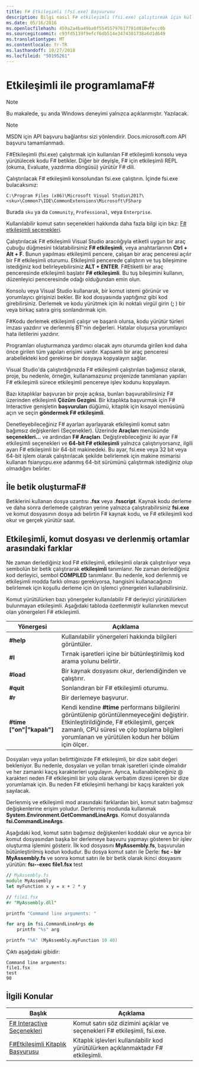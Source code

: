 ```yaml
---
title: F# Etkileşimli (fsi.exe) Başvurusu
description: Bilgi nasıl F# etkileşimli (fsi.exe) çalıştırmak için kullanılan F# etkileşimli olarak konsolda veya yürütülecek kodu F# betikler.
ms.date: 05/16/2016
ms.openlocfilehash: 459a2a4ba49ba0f55455797617781d010efecc0b
ms.sourcegitcommit: c93fd5139f9efcf6db514e3474301738a6d1d649
ms.translationtype: MT
ms.contentlocale: tr-TR
ms.lasthandoff: 10/27/2018
ms.locfileid: "50195261"
---
```

# <a name="interactive-programming-with-f"></a>Etkileşimli ile programlamaF# #

> [!NOTE]
Bu makalede, şu anda Windows deneyimi yalnızca açıklanmıştır.  Yazılacak.

> [!NOTE]
MSDN için API başvuru bağlantısı sizi yönlendirir.  Docs.microsoft.com API başvuru tamamlanmadı.

F#Etkileşimli (fsi.exe) çalıştırmak için kullanılan F# etkileşimli konsolu veya yürütülecek kodu F# betikler. Diğer bir deyişle, F# için etkileşimli REPL (okuma, Evaluate, yazdırma döngüsü) yürütür F# dili.

Çalıştırılacak F# etkileşimli konsolundan fsi.exe çalıştırın.  İçinde fsi.exe bulacaksınız:

```console
C:\Program Files (x86)\Microsoft Visual Studio\2017\<sku>\Common7\IDE\CommonExtensions\Microsoft\FSharp
```

Burada `sku` ya da `Community`, `Professional`, veya `Enterprise`.

Kullanılabilir komut satırı seçenekleri hakkında daha fazla bilgi için bkz: [ F# etkileşimli seçenekleri](../../language-reference/fsharp-interactive-options.md).

Çalıştırılacak F# etkileşimli Visual Studio aracılığıyla etiketli uygun bir araç çubuğu düğmesini tıklatabilirsiniz  **F# etkileşimli**, veya anahtarlarının **Ctrl + Alt + F**. Bunun yapılması etkileşimli pencere, çalışan bir araç penceresi açılır bir F# etkileşimli oturumu. Etkileşimli pencerede çalıştırın ve tuş bileşimine istediğiniz kod belirleyebilirsiniz **ALT + ENTER**. F#Etiketli bir araç penceresinde etkileşimli başlatır  **F# etkileşimli**. Bu tuş bileşimini kullanın, düzenleyici penceresinde odağı olduğundan emin olun.

Konsolu veya Visual Studio kullanarak, bir komut istemi görünür ve yorumlayıcı girişinizi bekler. Bir kod dosyasında yaptığınız gibi kod girebilirsiniz. Derlemek ve kodu yürütmek için iki noktalı virgül girin (**;** ) bir veya birkaç satıra giriş sonlandırmak için.

F#Kodu derlemek etkileşimli çalışır ve başarılı olursa, kodu yürütür türleri imzası yazdırır ve derlenmiş BT'nin değerleri. Hatalar oluşursa yorumlayıcı hata iletilerini yazdırır.

Programları oluşturmanıza yardımcı olacak aynı oturumda girilen kod daha önce girilen tüm yapıları erişimi vardır. Kapsamlı bir araç penceresi arabellekteki kod gerekirse bir dosyaya kopyalayın sağlar.

Visual Studio'da çalıştırdığınızda F# etkileşimli çalıştırılan bağımsız olarak, proje, bu nedenle, örneğin, kullanamazsınız projenizde tanımlanan yapıları F# etkileşimli sürece etkileşimli pencereye işlev kodunu kopyalayın.

Bazı kitaplıklar başvuran bir proje açıksa, bunları başvurabilirsiniz F# üzerinden etkileşimli **Çözüm Gezgini**. Bir kitaplıkta başvurmak için F# Interactive genişletin **başvuruları** düğümü, kitaplık için kısayol menüsünü açın ve seçin **göndermek F# etkileşimli**.

Denetleyebileceğiniz F# ayarları ayarlayarak etkileşimli komut satırı bağımsız değişkenleri (Seçenekler). Üzerinde **Araçları** menüsünde **seçenekleri...** ve ardından  **F# Araçları**. Değiştirebileceğiniz iki ayar F# etkileşimli seçenekleri ve **64-bit F# etkileşimli** yalnızca çalıştırıyorsanız, ilgili ayarı F# etkileşimli bir 64-bit makinedeki. Bu ayar, fsi.exe veya 32 bit veya 64-bit işlem olarak çalıştırılacak şekilde belirlemek için makine mimarisi kullanan fsianycpu.exe adanmış 64-bit sürümünü çalıştırmak istediğiniz olup olmadığını belirler.


## <a name="scripting-with-f"></a>İle betik oluşturmaF# #
Betiklerini kullanan dosya uzantısı **.fsx** veya **.fsscript**. Kaynak kodu derleme ve daha sonra derlemede çalıştıran yerine yalnızca çalıştırabilirsiniz **fsi.exe** ve komut dosyasının dosya adı belirtin F# kaynak kodu, ve F# etkileşimli kod okur ve gerçek yürütür saat.


## <a name="differences-between-the-interactive-scripting-and-compiled-environments"></a>Etkileşimli, komut dosyası ve derlenmiş ortamlar arasındaki farklar
Ne zaman derlediğiniz kod F# etkileşimli, etkileşimli olarak çalıştırılıyor veya sembolün bir betik çalıştırarak **etkileşimli** tanımlanır. Ne zaman derlediğiniz kod derleyici, sembol **COMPILED** tanımlanır. Bu nedenle, kod derlenmiş ve etkileşimli modda farklı olması gerekiyorsa, hangisini kullanacağınızı belirlemek için koşullu derleme için ön işlemci yönergeleri kullanabilirsiniz.

Komut yürütülürken bazı yönergeler kullanılabilir F# derleyici yürütülürken bulunmayan etkileşimli. Aşağıdaki tabloda özetlenmiştir kullanırken mevcut olan yönergeleri F# etkileşimli.

|Yönergesi|Açıklama|
|---------|-----------|
|**#help**|Kullanılabilir yönergeleri hakkında bilgileri görüntüler.|
|**#I**|Tırnak işaretleri içine bir bütünleştirilmiş kod arama yolunu belirtir.|
|**#load**|Bir kaynak dosyasını okur, derlendiğinden ve çalıştırır.|
|**#quit**|Sonlandıran bir F# etkileşimli oturumu.|
|**#r**|Bir derlemeye başvurur.|
|**#time ["on"&#124;"kapalı"]**|Kendi kendine **#time** performans bilgilerini görüntülenip görüntülenmeyeceğini değiştirir. Etkinleştirildiğinde, F# etkileşimli, gerçek zamanlı, CPU süresi ve çöp toplama bilgileri yorumlanan ve yürütülen kodun her bölüm için ölçer.|

Dosyaları veya yolları belirttiğinizde F# etkileşimli, bir dize sabit değeri bekleniyor. Bu nedenle, dosyaları ve yolları tırnak işaretleri içinde olmalıdır ve her zamanki kaçış karakterleri uygulayın. Ayrıca, kullanabileceğiniz @ karakteri neden F# etkileşimli bir yolu olarak verbatim dizesi içeren bir dize yorumlamak için. Bu neden F# etkileşimli herhangi bir kaçış karakteri yok sayılacak.

Derlenmiş ve etkileşimli mod arasındaki farklardan biri, komut satırı bağımsız değişkenlerine erişim yoludur. Derlenmiş modunda kullanmak **System.Environment.GetCommandLineArgs**. Komut dosyalarında **fsi.CommandLineArgs**.

Aşağıdaki kod, komut satırı bağımsız değişkenleri koddaki okur ve ayrıca bir komut dosyasından başka bir derlemeye başvuru yapmayı gösteren bir işlev oluşturma işlemini gösterir. İlk kod dosyasını **MyAssembly.fs**, başvurulan bütünleştirilmiş kodun kodudur. Bu dosya komut satırı ile Derle: **fsc - bir MyAssembly.fs** ve sonra komut satırı ile bir betik olarak ikinci dosyasını yürütün: **fsı--exec file1.fsx** test

```fsharp
// MyAssembly.fs
module MyAssembly
let myFunction x y = x + 2 * y
```

```fsharp
// file1.fsx
#r "MyAssembly.dll"

printfn "Command line arguments: "

for arg in fsi.CommandLineArgs do
    printfn "%s" arg

printfn "%A" (MyAssembly.myFunction 10 40)
```

Çıktı aşağıdaki gibidir:

```
Command line arguments: 
file1.fsx
test
90
```

## <a name="related-topics"></a>İlgili Konular

|Başlık|Açıklama|
|-----|-----------|
|[F# Interactive Seçenekleri](../../language-reference/fsharp-interactive-options.md)|Komut satırı söz dizimini açıklar ve seçenekleri F# etkileşimli, fsi.exe.|
|[F#Etkileşimli Kitaplık Başvurusu](https://msdn.microsoft.com/visualfsharpdocs/conceptual/fsharp-interactive-library-reference)|Kitaplık işlevleri kullanılabilir kod yürütülürken açıklanmaktadır F# etkileşimli.|
